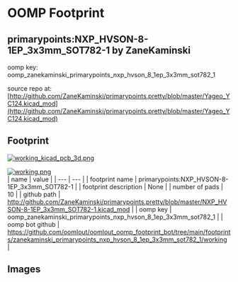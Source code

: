 # OOMP Footprint  
## primarypoints:NXP_HVSON-8-1EP_3x3mm_SOT782-1  by ZaneKaminski  
  
oomp key: oomp_zanekaminski_primarypoints_nxp_hvson_8_1ep_3x3mm_sot782_1  
  
source repo at: [http://github.com/ZaneKaminski/primarypoints.pretty/blob/master/Yageo_YC124.kicad_mod](http://github.com/ZaneKaminski/primarypoints.pretty/blob/master/Yageo_YC124.kicad_mod)  
## Footprint  
  
[![working_kicad_pcb_3d.png](working_kicad_pcb_3d_600.png)](working_kicad_pcb_3d.png)  
  
[![working.png](working_600.png)](working.png)  
| name | value | 
| --- | --- | 
| footprint name | primarypoints:NXP_HVSON-8-1EP_3x3mm_SOT782-1 | 
| footprint description | None | 
| number of pads | 10 | 
| github path | http://github.com/ZaneKaminski/primarypoints.pretty/blob/master/NXP_HVSON-8-1EP_3x3mm_SOT782-1.kicad_mod | 
| oomp key | oomp_zanekaminski_primarypoints_nxp_hvson_8_1ep_3x3mm_sot782_1 | 
| oomp bot github | https://github.com/oomlout/oomlout_oomp_footprint_bot/tree/main/footprints/zanekaminski_primarypoints_nxp_hvson_8_1ep_3x3mm_sot782_1/working | 
## Images  
